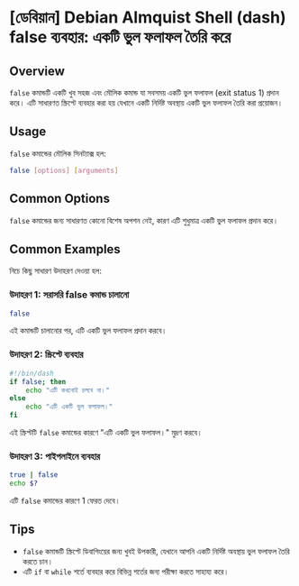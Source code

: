# [ডেবিয়ান] Debian Almquist Shell (dash) false ব্যবহার: একটি ভুল ফলাফল তৈরি করে

## Overview
`false` কমান্ডটি একটি খুব সহজ এবং মৌলিক কমান্ড যা সবসময় একটি ভুল ফলাফল (exit status 1) প্রদান করে। এটি সাধারণত স্ক্রিপ্টে ব্যবহার করা হয় যেখানে একটি নির্দিষ্ট অবস্থায় একটি ভুল ফলাফল তৈরি করা প্রয়োজন।

## Usage
`false` কমান্ডের মৌলিক সিনট্যাক্স হল:

```bash
false [options] [arguments]
```

## Common Options
`false` কমান্ডের জন্য সাধারণত কোনো বিশেষ অপশন নেই, কারণ এটি শুধুমাত্র একটি ভুল ফলাফল প্রদান করে।

## Common Examples
নিচে কিছু সাধারণ উদাহরণ দেওয়া হল:

### উদাহরণ 1: সরাসরি false কমান্ড চালানো
```bash
false
```
এই কমান্ডটি চালানোর পর, এটি একটি ভুল ফলাফল প্রদান করবে।

### উদাহরণ 2: স্ক্রিপ্টে ব্যবহার
```bash
#!/bin/dash
if false; then
    echo "এটি কখনোই চলবে না।"
else
    echo "এটি একটি ভুল ফলাফল।"
fi
```
এই স্ক্রিপ্টটি `false` কমান্ডের কারণে "এটি একটি ভুল ফলাফল।" মুদ্রণ করবে।

### উদাহরণ 3: পাইপলাইনে ব্যবহার
```bash
true | false
echo $?
```
এটি `false` কমান্ডের কারণে 1 ফেরত দেবে।

## Tips
- `false` কমান্ডটি স্ক্রিপ্টে ডিবাগিংয়ের জন্য খুবই উপকারী, যেখানে আপনি একটি নির্দিষ্ট অবস্থায় ভুল ফলাফল তৈরি করতে চান।
- এটি `if` বা `while` শর্তে ব্যবহার করে বিভিন্ন শর্তের জন্য পরীক্ষা করতে সাহায্য করে।